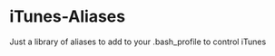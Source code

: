 iTunes-Aliases
==============

Just a library of aliases to add to your .bash_profile to control iTunes
